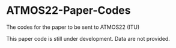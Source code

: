# ATMOS22-Paper-Codes
The codes for the paper to be sent to ATMOS22 (ITU)

This paper code is still under development.
Data are not provided.
